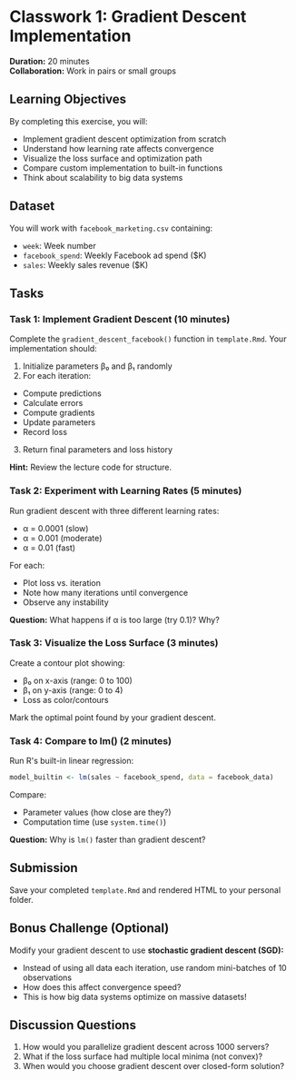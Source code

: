 # Classwork 1: Gradient Descent Implementation

**Duration:** 20 minutes  
**Collaboration:** Work in pairs or small groups

## Learning Objectives

By completing this exercise, you will:
  - Implement gradient descent optimization from scratch
- Understand how learning rate affects convergence
- Visualize the loss surface and optimization path
- Compare custom implementation to built-in functions
- Think about scalability to big data systems

## Dataset

You will work with `facebook_marketing.csv` containing:
  - `week`: Week number
- `facebook_spend`: Weekly Facebook ad spend ($K)
- `sales`: Weekly sales revenue ($K)

## Tasks

### Task 1: Implement Gradient Descent (10 minutes)

Complete the `gradient_descent_facebook()` function in `template.Rmd`. Your implementation should:
  
  1. Initialize parameters β₀ and β₁ randomly
2. For each iteration:
  - Compute predictions
- Calculate errors
- Compute gradients
- Update parameters
- Record loss
3. Return final parameters and loss history

**Hint:** Review the lecture code for structure.

### Task 2: Experiment with Learning Rates (5 minutes)

Run gradient descent with three different learning rates:
  - α = 0.0001 (slow)
- α = 0.001 (moderate)  
- α = 0.01 (fast)

For each:
  - Plot loss vs. iteration
- Note how many iterations until convergence
- Observe any instability

**Question:** What happens if α is too large (try 0.1)? Why?
  
  ### Task 3: Visualize the Loss Surface (3 minutes)
  
  Create a contour plot showing:
  - β₀ on x-axis (range: 0 to 100)
- β₁ on y-axis (range: 0 to 4)
- Loss as color/contours

Mark the optimal point found by your gradient descent.

### Task 4: Compare to lm() (2 minutes)

Run R's built-in linear regression:
```r
model_builtin <- lm(sales ~ facebook_spend, data = facebook_data)
```

Compare:
- Parameter values (how close are they?)
- Computation time (use `system.time()`)

**Question:** Why is `lm()` faster than gradient descent?

## Submission

Save your completed `template.Rmd` and rendered HTML to your personal folder.

## Bonus Challenge (Optional)

Modify your gradient descent to use **stochastic gradient descent (SGD):**
- Instead of using all data each iteration, use random mini-batches of 10 observations
- How does this affect convergence speed?
- This is how big data systems optimize on massive datasets!

## Discussion Questions

1. How would you parallelize gradient descent across 1000 servers?
2. What if the loss surface had multiple local minima (not convex)?
3. When would you choose gradient descent over closed-form solution?
